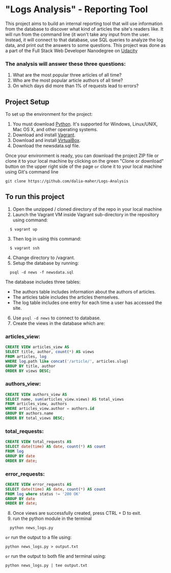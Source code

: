 # "Logs Analysis" - Reporting Tool

This project aims to build an internal reporting tool that will use information from the database to discover what kind of articles the site's readers like. It will run from the command line (it won't take any input from the user. Instead, it will connect to that database, use SQL queries to analyze the log data, and print out the answers to some questions. This project was done as a part of the Full Stack Web Developer Nanodegree on [Udacity](https://www.udacity.com/course/full-stack-web-developer-nanodegree--nd004)

### The analysis will answer these three questions:
1. What are the most popular three articles of all time?
2. Who are the most popular article authors of all time?
3. On which days did more than 1% of requests lead to errors?

## Project Setup

To set up the environment for the project:
1. You must download [Python](https://www.python.org/downloads). It's supported for Windows, Linux/UNIX, Mac OS X, and other operating systems.
2. Download and install [Vagrant](https://www.vagrantup.com/).
3. Download and install [VirtualBox](https://www.virtualbox.org/wiki/Downloads).
4. Download the newsdata.sql file.

Once your environment is ready, you can download the project ZIP file or clone it to your local machine by clicking on the green "Clone or download" button on the upper right side of the page
`or`
clone it to your local machine using Git's command line
```
git clone https://github.com/dalia-maher/Logs-Analysis
```

## To run this project

1. Open the unzipped / cloned directory of the repo in your local machine
2. Launch the Vagrant VM inside Vagrant sub-directory in the repository using command: 
  ```
    $ vagrant up
  ```
3. Then log in using this command:
  ```
    $ vagrant ssh
  ```
4. Change directory to /vagrant.
5. Setup the database by running:
  ```
    psql -d news -f newsdata.sql
  ```
  The database includes three tables:
  * The authors table includes information about the authors of articles.
  * The articles table includes the articles themselves.
  * The log table includes one entry for each time a user has accessed the site.
6. Use `psql -d news` to connect to database.
7. Create the views in the database which are:

### articles_view:
```SQL
CREATE VIEW articles_view AS
SELECT title, author, count(*) AS views
FROM articles, log
WHERE log.path like concat('/article/', articles.slug)
GROUP BY title, author
ORDER BY views DESC;
```

### authors_view:
```SQL
CREATE VIEW authors_view AS
SELECT name, sum(articles_view.views) AS total_views
FROM articles_view, authors
WHERE articles_view.author = authors.id
GROUP BY authors.name
ORDER BY total_views DESC;
```

### total_requests:
```SQL
CREATE VIEW total_requests AS
SELECT date(time) AS date, count(*) AS count
FROM log
GROUP BY date
ORDER BY date;
```

### error_requests:
```SQL
CREATE VIEW error_requests AS
SELECT date(time) AS date, count(*) AS count
FROM log where status != '200 OK'
GROUP BY date
ORDER BY date;
```
8. Once views are successfully created, press CTRL + D to exit.
9. run the python module in the terminal
  ```
    python news_logs.py
  ```
`or`
run the output to a file using:
  ```
python news_logs.py > output.txt
  ```
`or`
run the output to both file and terminal using:
  ```
python news_logs.py | tee output.txt
  ```

  
